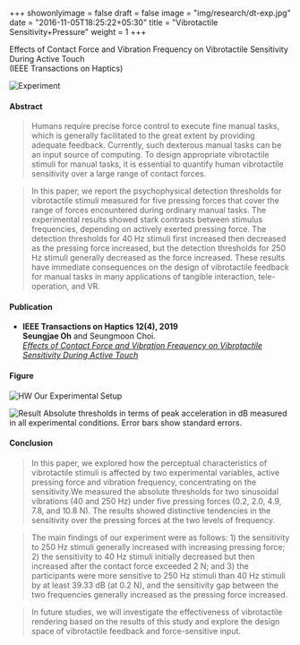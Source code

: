 +++
showonlyimage = false
draft = false
image = "img/research/dt-exp.jpg"
date = "2016-11-05T18:25:22+05:30"
title = "Vibrotactile Sensitivity+Pressure"
weight = 1
+++

Effects of Contact Force and Vibration Frequency on Vibrotactile Sensitivity During Active Touch<br>(IEEE Transactions on Haptics)
<!--more-->

![Experiment][1]

#### Abstract
>Humans require precise force control to execute fine manual tasks, which is generally facilitated to the great extent by providing adequate feedback. Currently, such dexterous manual tasks can be an input source of computing. To design appropriate vibrotactile stimuli for manual tasks, it is essential to quantify human vibrotactile sensitivity over a large range of contact forces. 

>In this paper, we report the psychophysical detection thresholds for vibrotactile stimuli measured for five pressing forces that cover the range of forces encountered during ordinary manual tasks. The experimental results showed stark contrasts between stimulus frequencies, depending on actively exerted pressing force. The detection thresholds for 40 Hz stimuli first increased then decreased as the pressing force increased, but the detection thresholds for 250 Hz stimuli generally decreased as the force increased. These results have immediate consequences on the design of vibrotactile feedback for manual tasks in many applications of tangible interaction, tele-operation, and VR.

#### Publication
* **IEEE Transactions on Haptics 12(4), 2019**<br>**Seungjae Oh** and Seungmoon Choi.<br>*[Effects of Contact Force and Vibration Frequency on Vibrotactile Sensitivity During Active Touch](https://doi.org/10.1109/TOH.2019.2929521)*
<!-- * Link: [Full Paper](https://doi.org/10.1109/TOH.2019.2929521) -->

#### Figure
![HW][3]
Our Experimental Setup

![Result][2]
Absolute thresholds in terms of peak acceleration in dB measured in all experimental conditions. Error bars show standard errors.

#### Conclusion
>In this paper, we explored how the perceptual characteristics of vibrotactile stimuli is affected by two experimental variables, active pressing force and vibration frequency, concentrating on the sensitivity.We measured the absolute thresholds for two sinusoidal vibrations (40 and 250 Hz) under five pressing forces (0.2, 2.0, 4.9, 7.8, and 10.8 N). The results showed distinctive tendencies in the sensitivity over the pressing forces at the two levels of frequency.

>The main findings of our experiment were as follows: 1) the sensitivity to 250 Hz stimuli generally increased with increasing pressing force; 2) the sensitivity to 40 Hz stimuli initially decreased but then increased after the contact force exceeded 2 N; and 3) the participants were more sensitive to 250 Hz stimuli than 40 Hz stimuli by at least 39.33 dB (at 0.2 N), and the sensitivity gap between the two frequencies generally increased as the pressing force increased. 

>In future studies, we will investigate the effectiveness of vibrotactile rendering based on the results of this study and explore the design space of vibrotactile feedback and force-sensitive input.

[1]: /img/research/dt-exp.jpg
[2]: /img/research/dt-res.png
[3]: /img/research/dt-hw.png
